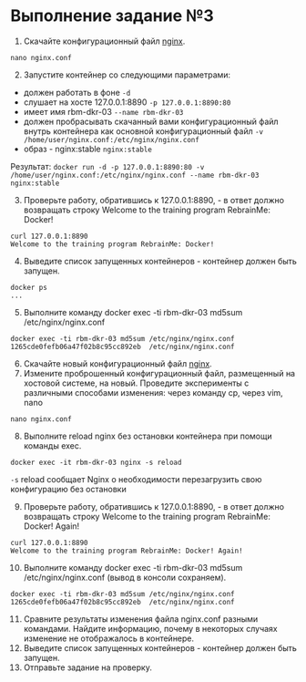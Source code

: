 # Выполнение задание №3


1. Скачайте конфигурационный файл [nginx](https://gitlab.rebrainme.com/docker-course-students/dkr-nginx-conf-1/blob/master/nginx.conf).
```
nano nginx.conf
```

2. Запустите контейнер со следующими параметрами:

- должен работать в фоне `-d`
- слушает на хосте 127.0.0.1:8890 `-p 127.0.0.1:8890:80`
- имеет имя rbm-dkr-03 `--name rbm-dkr-03`
- должен пробрасывать скачанный вами конфигурационный файл внутрь контейнера как основной конфигурационный файл `-v /home/user/nginx.conf:/etc/nginx/nginx.conf`
- образ - nginx:stable `nginx:stable`

Результат: `docker run -d -p 127.0.0.1:8890:80 -v /home/user/nginx.conf:/etc/nginx/nginx.conf --name rbm-dkr-03 nginx:stable`

3. Проверьте работу, обратившись к 127.0.0.1:8890, - в ответ должно возвращать строку Welcome to the training program RebrainMe: Docker!
```
curl 127.0.0.1:8890
Welcome to the training program RebrainMe: Docker!
```
4. Выведите список запущенных контейнеров - контейнер должен быть запущен.
```
docker ps
...
```
5. Выполните команду docker exec -ti rbm-dkr-03 md5sum /etc/nginx/nginx.conf
```
docker exec -ti rbm-dkr-03 md5sum /etc/nginx/nginx.conf
1265cde0fefb06a47f02b8c95cc892eb  /etc/nginx/nginx.conf
```
6. Скачайте новый конфигурационный файл [nginx](https://gitlab.rebrainme.com/docker-course-students/dkr-nginx-conf-2/blob/master/nginx.conf).
7. Измените проброшенный конфигурационный файл, размещенный на хостовой системе, на новый. Проведите эксперименты с различными способами изменения: через команду cp, через vim, nano
```
nano nginx.conf
```
8. Выполните reload nginx без остановки контейнера при помощи команды exec.
```
docker exec -it rbm-dkr-03 nginx -s reload
```
 `-s` reload сообщает Nginx о необходимости перезагрузить свою конфигурацию без остановки
 
9. Проверьте работу, обратившись к 127.0.0.1:8890, - в ответ должно возвращать строку Welcome to the training program RebrainMe: Docker! Again!
```
curl 127.0.0.1:8890
Welcome to the training program RebrainMe: Docker! Again!
```
10. Выполните команду docker exec -ti rbm-dkr-03 md5sum /etc/nginx/nginx.conf (вывод в консоли сохраняем).
```
docker exec -ti rbm-dkr-03 md5sum /etc/nginx/nginx.conf
1265cde0fefb06a47f02b8c95cc892eb  /etc/nginx/nginx.conf
```
11. Сравните результаты изменения файла nginx.conf разными командами. Найдите информацию, почему в некоторых случаях изменение не отображалось в контейнере.
12. Выведите список запущенных контейнеров - контейнер должен быть запущен.
13. Отправьте задание на проверку.
